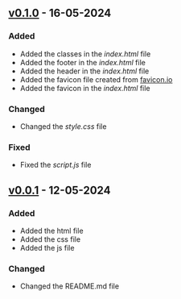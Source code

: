 ## [v0.1.0] - 16-05-2024

### Added

- Added the classes in the _index.html_ file
- Added the footer in the _index.html_ file
- Added the header in the _index.html_ file
- Added the favicon file created from [favicon.io](https://favicon.io/emoji-favicons/)
- Added the favicon in the _index.html_ file

### Changed

- Changed the _style.css_ file

### Fixed

- Fixed the _script.js_ file

## [v0.0.1] - 12-05-2024

### Added

- Added the html file
- Added the css file
- Added the js file

### Changed

- Changed the README.md file

[v0.0.1]: https://github.com/ABallarini/javascript-counter/releases/tag/v0.0.1
[v0.1.0]: https://github.com/ABallarini/javascript-counter/compare/v0.0.1...v0.1.0
